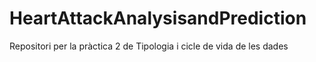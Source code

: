 # HeartAttackAnalysisandPrediction
Repositori per la pràctica 2 de Tipologia i cicle de vida de les dades
